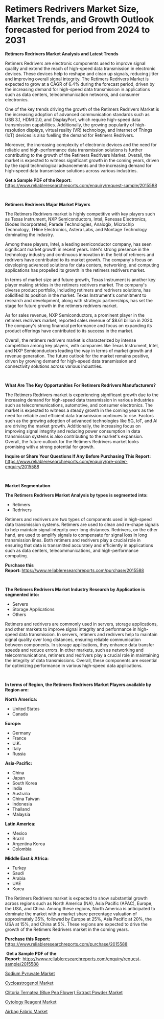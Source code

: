 <p><h1>Retimers Redrivers Market Size, Market Trends, and Growth Outlook forecasted for period from 2024 to 2031</h1></p><p><strong>Retimers Redrivers Market Analysis and Latest Trends</strong></p>
<p><p>Retimers Redrivers are electronic components used to improve signal quality and extend the reach of high-speed data transmission in electronic devices. These devices help to reshape and clean up signals, reducing jitter and improving overall signal integrity. The Retimers Redrivers Market is expected to grow at a CAGR of 6.4% during the forecast period, driven by the increasing demand for high-speed data transmission in applications such as data centers, telecommunication networks, and consumer electronics.</p><p>One of the key trends driving the growth of the Retimers Redrivers Market is the increasing adoption of advanced communication standards such as USB 3.1, HDMI 2.0, and DisplayPort, which require high-speed data transmission capabilities. Additionally, the growing popularity of high-resolution displays, virtual reality (VR) technology, and Internet of Things (IoT) devices is also fuelling the demand for Retimers Redrivers.</p><p>Moreover, the increasing complexity of electronic devices and the need for reliable and high-performance data transmission solutions is further contributing to the growth of the Retimers Redrivers Market. Overall, the market is expected to witness significant growth in the coming years, driven by the rapid technological advancements and the increasing demand for high-speed data transmission solutions across various industries.</p></p>
<p><strong>Get a Sample PDF of the Report:&nbsp;</strong> <a href="https://www.reliableresearchreports.com/enquiry/request-sample/2015588">https://www.reliableresearchreports.com/enquiry/request-sample/2015588</a></p>
<p>&nbsp;</p>
<p><strong>Retimers Redrivers Major Market Players</strong></p>
<p><p>The Retimers Redrivers market is highly competitive with key players such as Texas Instrument, NXP Semiconductors, Intel, Renesas Electronics, Diodes Incorporated, Parade Technologies, Analogix, Microchip Technology, THine Electronics, Astera Labs, and Montage Technology dominating the industry. </p><p>Among these players, Intel, a leading semiconductor company, has seen significant market growth in recent years. Intel's strong presence in the technology industry and continuous innovation in the field of retimers and redrivers have contributed to its market growth. The company's focus on developing advanced solutions for data centers, networking, and computing applications has propelled its growth in the retimers redrivers market.</p><p>In terms of market size and future growth, Texas Instrument is another key player making strides in the retimers redrivers market. The company's diverse product portfolio, including retimers and redrivers solutions, has solidified its position in the market. Texas Instrument's commitment to research and development, along with strategic partnerships, has set the stage for future growth in the retimers redrivers market.</p><p>As for sales revenue, NXP Semiconductors, a prominent player in the retimers redrivers market, reported sales revenue of $8.61 billion in 2020. The company's strong financial performance and focus on expanding its product offerings have contributed to its success in the market.</p><p>Overall, the retimers redrivers market is characterized by intense competition among key players, with companies like Texas Instrument, Intel, and NXP Semiconductors leading the way in terms of market growth and revenue generation. The future outlook for the market remains positive, driven by growing demand for high-speed data transmission and connectivity solutions across various industries.</p></p>
<p>&nbsp;</p>
<p><strong>What Are The Key Opportunities For Retimers Redrivers Manufacturers?</strong></p>
<p><p>The Retimers Redrivers market is experiencing significant growth due to the increasing demand for high-speed data transmission in various industries such as telecommunications, automotive, and consumer electronics. The market is expected to witness a steady growth in the coming years as the need for reliable and efficient data transmission continues to rise. Factors such as the growing adoption of advanced technologies like 5G, IoT, and AI are driving the market growth. Additionally, the increasing focus on improving signal integrity and reducing power consumption in data transmission systems is also contributing to the market's expansion. Overall, the future outlook for the Retimers Redrivers market looks promising with a strong potential for growth.</p></p>
<p><strong>Inquire or Share Your Questions If Any Before Purchasing This Report:</strong> <a href="https://www.reliableresearchreports.com/enquiry/pre-order-enquiry/2015588">https://www.reliableresearchreports.com/enquiry/pre-order-enquiry/2015588</a></p>
<p>&nbsp;</p>
<p><strong>Market Segmentation</strong></p>
<p><strong>The Retimers Redrivers Market Analysis by types is segmented into:</strong></p>
<p><ul><li>Retimers</li><li>Redrivers</li></ul></p>
<p><p>Retimers and redrivers are two types of components used in high-speed data transmission systems. Retimers are used to clean and re-shape signals to help maintain signal integrity over long distances. Redrivers, on the other hand, are used to amplify signals to compensate for signal loss in long transmission lines. Both retimers and redrivers play a crucial role in ensuring that data is transmitted accurately and efficiently in applications such as data centers, telecommunications, and high-performance computing.</p></p>
<p><strong>Purchase this Report:&nbsp;</strong><a href="https://www.reliableresearchreports.com/purchase/2015588">https://www.reliableresearchreports.com/purchase/2015588</a></p>
<p>&nbsp;</p>
<p><strong>The Retimers Redrivers Market Industry Research by Application is segmented into:</strong></p>
<p><ul><li>Servers</li><li>Storage Applications</li><li>Others</li></ul></p>
<p><p>Retimers and redrivers are commonly used in servers, storage applications, and other markets to improve signal integrity and performance in high-speed data transmission. In servers, retimers and redrivers help to maintain signal quality over long distances, ensuring reliable communication between components. In storage applications, they enhance data transfer speeds and reduce errors. In other markets, such as networking and telecommunications, retimers and redrivers play a crucial role in maintaining the integrity of data transmissions. Overall, these components are essential for optimizing performance in various high-speed data applications.</p></p>
<p>&nbsp;</p>
<p><strong>In terms of Region, the Retimers Redrivers Market Players available by Region are:</strong></p>
<p>
    <p> <strong> North America: </strong>
        <ul>
            <li>United States</li>
            <li>Canada</li>
        </ul>
        </p> 
    <p> <strong> Europe: </strong>
        <ul>
            <li>Germany</li>
            <li>France</li>
            <li>U.K.</li>
            <li>Italy</li>
            <li>Russia</li>
        </ul>
        </p> 
    <p> <strong> Asia-Pacific: </strong>
        <ul>
            <li>China</li>
            <li>Japan</li>
            <li>South Korea</li>
            <li>India</li>
            <li>Australia</li>
            <li>China Taiwan</li>
            <li>Indonesia</li>
            <li>Thailand</li>
            <li>Malaysia</li>
        </ul>
        </p> 
    <p> <strong> Latin America: </strong>
        <ul>
            <li>Mexico</li>
            <li>Brazil</li>
            <li>Argentina Korea</li>
            <li>Colombia</li>
        </ul>
        </p> 
    <p> <strong> Middle East & Africa: </strong>
        <ul>
            <li>Turkey</li>
            <li>Saudi</li>
            <li>Arabia</li>
            <li>UAE</li>
            <li>Korea</li>
        </ul>
    </p>
    </p>
<p><p>The Retimers Redrivers market is expected to show substantial growth across regions such as North America (NA), Asia Pacific (APAC), Europe, the USA, and China. Among these regions, North America is anticipated to dominate the market with a market share percentage valuation of approximately 35%, followed by Europe at 25%, Asia Pacific at 20%, the USA at 15%, and China at 5%. These regions are expected to drive the growth of the Retimers Redrivers market in the coming years.</p></p>
<p><strong>Purchase this Report: </strong><a href="https://www.reliableresearchreports.com/purchase/2015588">https://www.reliableresearchreports.com/purchase/2015588</a></p>
<p>&nbsp;<strong>Get a Sample PDF of the Report:&nbsp;&nbsp;</strong><a href="https://www.reliableresearchreports.com/enquiry/request-sample/2015588">https://www.reliableresearchreports.com/enquiry/request-sample/2015588</a></p>
<p><strong></strong></p>
<p><p><a href="https://view.publitas.com/reportprime-1/sodium-pyruvate-market-analysis-and-market-size-global-industry-overview-market-segmentation-and-forecast-2024-to-2031/">Sodium Pyruvate Market</a></p><p><a href="https://butternut-bug-553.notion.site/Global-Cycloastrogenol-Market-by-Types-Applications-and-Major-Players-with-Regional-Growth-Rate-A-76706d51436048d0a93addc63e960181">Cycloastrogenol Market</a></p><p><a href="https://invited-way-688.notion.site/Clitoria-Ternatea-Blue-Pea-Flower-Extract-Powder-Market-Research-Report-Provides-thorough-Industry-adbd54537ebe42e5a41544488be1af9d">Clitoria Ternatea (Blue Pea Flower) Extract Powder Market</a></p><p><a href="https://mire-aunt-385.notion.site/Cytology-Reagent-Market-Research-Report-Reveals-The-Latest-Trends-And-Opportunities-of-this-Market-f-6284917abe5e48148cfe0f693b54a177">Cytology Reagent Market</a></p><p><a href="https://view.publitas.com/reportprime-1/airbag-fabric-market-research-report-reveals-the-latest-trends-and-opportunities-of-this-market-for-period-from-2024-2031/">Airbag Fabric Market</a></p></p>